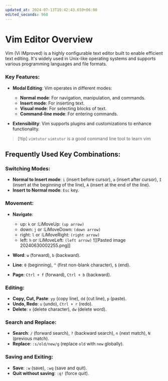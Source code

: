 ```yaml
---
updated_at: 2024-07-13T19:42:43.659+06:00
edited_seconds: 960
---
```

# Vim Editor Overview

Vim (Vi IMproved) is a highly configurable text editor built to enable efficient text editing. It's widely used in Unix-like operating systems and supports various programming languages and file formats.

### Key Features:

- **Modal Editing**: Vim operates in different modes:
  - **Normal mode**: For navigation, manipulation, and commands.
  - **Insert mode**: For inserting text.
  - **Visual mode**: For selecting blocks of text.
  - **Command-line mode**: For entering commands.

- **Extensibility**: Vim supports plugins and customizations to enhance functionality.

> [!tip] `vimtutor`
`vimtutor` is a good command line tool to learn vim
## Frequently Used Key Combinations:

### Switching Modes:

  - **Normal to Insert mode**: `i` (insert before cursor), `a` (insert after cursor), `I` (insert at the beginning of the line), `A` (insert at the end of the line).
  - **Insert to Normal mode**: `Esc` key.

### Movement:

  - **Navigate**: 
    - up: `k` or :LiMoveUp: `(up arrow)`
    - down: `j` or :LiMoveDown: `(down arrow)`
    - right: `l` or :LiMoveRight: `(right arrow)`
    - left: `h` or :LiMoveLeft: `(left arrow)`
		![[Pasted image 20240630002255.png]]

  - **Word**: `w` (forward), `b` (backward).
  - **Line**: `0` (beginning), `^` (first non-blank character), `$` (end).
  - **Page**: `Ctrl + f` (forward), `Ctrl + b` (backward).

### Editing:

  - **Copy, Cut, Paste**: `yy` (copy line), `dd` (cut line), `p` (paste).
  - **Undo, Redo**: `u` (undo), `Ctrl + r` (redo).
  - **Delete**: `x` (delete character), `dw` (delete word).

### Search and Replace:

  - **Search**: `/` (forward search), `?` (backward search), `n` (next match), `N` (previous match).
  - **Replace**: `:s/old/new/g` (replace `old` with `new` globally).

### Saving and Exiting:

  - **Save**: `:w` (save), `:wq` (save and quit).
  - **Quit without saving**: `:q!` (force quit).


